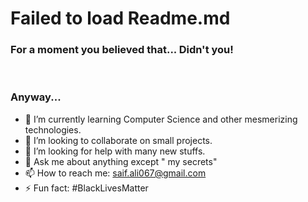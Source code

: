 <div>
<h1>Failed to load Readme.md</h1>
<h3>For a moment you believed that... Didn't you!</h3>
</div>

<br/>

<h3>Anyway...</h3>

- 🌱 I’m currently learning Computer Science and other mesmerizing technologies.
- 👯 I’m looking to collaborate on small projects.
- 🤔 I’m looking for help with many new stuffs.
- 💬 Ask me about anything except " my secrets"
- 📫 How to reach me: saif.ali067@gmail.com
- ⚡ Fun fact: #BlackLivesMatter 


